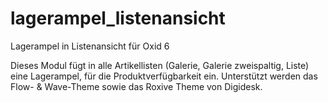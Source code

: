 # lagerampel_listenansicht
Lagerampel in Listenansicht für Oxid 6

Dieses Modul fügt in alle Artikellisten (Galerie, Galerie zweispaltig, Liste) eine Lagerampel, für die Produktverfügbarkeit ein.
Unterstützt werden das Flow- & Wave-Theme sowie das Roxive Theme von Digidesk.
